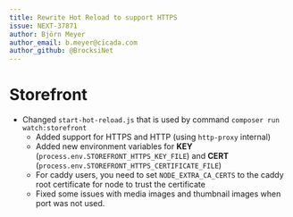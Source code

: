 ```yaml
---
title: Rewrite Hot Reload to support HTTPS
issue: NEXT-37871
author: Björn Meyer
author_email: b.meyer@cicada.com
author_github: @BrocksiNet
---
```

# Storefront
* Changed `start-hot-reload.js` that is used by command `composer run watch:storefront`
  * Added support for HTTPS and HTTP (using `http-proxy` internal)
  * Added new environment variables for **KEY** (`process.env.STOREFRONT_HTTPS_KEY_FILE`) and **CERT** (`process.env.STOREFRONT_HTTPS_CERTIFICATE_FILE`)
  * For caddy users, you need to set `NODE_EXTRA_CA_CERTS` to the caddy root certificate for node to trust the certificate
  * Fixed some issues with media images and thumbnail images when port was not used.

